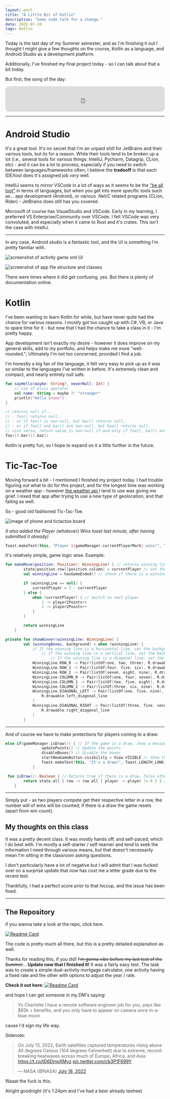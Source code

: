```yaml
---
layout: post
title: "A Little Bit of Kotlin"
description: "Some code talk for a change."
date: 2022-07-19
tags: Kotlin
---
```


Today is the last day of my Summer semester, and as I'm finishing it out I thought I might give a few thoughts on the course, Kotlin as a language, and Android Studio as a development platform.

Additionally, I've finished my final project today - so I can talk about that a bit today.

But first, the song of the day:

<iframe style="border-radius:12px" src="https://open.spotify.com/embed/track/36LoyBmv0UAPMZDoxQxwwd?utm_source=generator" width="100%" height="80" frameBorder="0" allowfullscreen="" allow="autoplay; clipboard-write; encrypted-media; fullscreen; picture-in-picture"></iframe>

<hr>

# Android Studio
It's a great tool. It's no secret that I'm an unpaid shill for JetBrains and their various tools, but its for a reason. While their tools tend to be broken up a lot (i.e., several tools for various things: IntelliJ, Pycharm, Datagrip, CLion, etc) - and it can be a lot to process, especially if you need to switch between languages/frameworks often; I believe the **tradeoff** is that each IDE/tool does it's assigned job *very* well. 

IntelliJ seems to mirror VSCode in a lot of ways as it seems to be the <a href = "https://www.jetbrains.com/help/idea/discover-intellij-idea.html#multi-platform-IDE" >"be all tool"</a> in terms of languages, but when you get into more specific tools such as... app development (Android), or various .Net/C related programs (CLion, Rider) - JetBrains does still has you covered.

Microsoft of course has VisualStudio and VSCode. Early in my learning, I preferred VS Enterprise/Community over VSCode. I felt VSCode was very convoluted, and especially when it came to Rust and it's crates. This isn't the case with IntelliJ.

<hr>

In any case, Android studio is a fantastic tool, and the UI is something I'm pretty familiar with. 

![screenshot of activity game xml UI](/img/22-7-19-kt-proj/act_game_ui.png)

![screenshot of app file structure and classes](/img/22-7-19-kt-proj/app_structure.png)

There were times where it did get confusing, yes. But there is plenty of documentation online.

# Kotlin

I've been wanting to learn Kotlin for while, but have never quite had the chance for various reasons. I mostly got too caught up with C#, VB, or Java to spare time for it - but now that I had the chance to take a class in it - I'm pretty happy. 

App development isn't exactly my *desire* - however it does improve on my general skills, add to my portfolio, and helps make me more "well-rounded."; Ultimately I'm not too concerned, provided I find a job.

I'm honestly a big fan of the language, it felt very easy to pick up as it was so similar to the languages I've written in before. It's extremely clean and compact, and nearly entirely null safe. 

```kt
fun sayHello(maybe: String?, neverNull: Int) {
    // use of elvis operator
    val name: String = maybe ?: "stranger"
    println("Hello $name")
}
```



```kt
// returns null if...
// - foo() returns null,
// - or if foo() is non-null, but bar() returns null,
// - or if foo() and bar() are non-null, but baz() returns null.
// vice versa, return value is non-null if and only if foo(), bar() and baz() are non-null
foo()?.bar()?.baz()
```

Kotlin is pretty fun, so I hope to expand on it a little further in the future.


# Tic-Tac-Toe

Moving forward a bit - I mentioned I finished my project today. I had trouble figuring out what to do for this project, and for the longest time was working on a weather app - however <a href="https://openweathermap.org/">the weather api </a> I tend to use was giving me grief. I nixed that app after trying to use a new type of geolocation, and that failing as well. 

So - good old fashioned Tic-Tac-Toe. 

![image of phone and tictactoe board](../img/22-7-19-kt-proj/fixd_game_ui.png)

*(I also added the Player (whatever) Wins toast last minute, after having submitted it already)*
```kt
Toast.makeText(this, "Player ${gameManager.currentPlayerMark} wins!", Toast.LENGTH_LONG).show()
```

It's relatively simple, game logic wise. 
Example:

```kt
fun makeMove(position: Position): WinningLine? { // returns winning line if there is one, null otherwise
        state[position.row][position.column] = currentPlayer // set the position to the current player
        val winningLine = hasGameEnded() // check if there is a winning line

        if (winningLine == null) {
            currentPlayer = 3 - currentPlayer
        } else {
            when (currentPlayer) { // Switch to next player
                1 -> player1Points++
                2 -> player2Points++
            }
        }

        return winningLine
    }
```

```kt
private fun showWinner(winningLine: WinningLine) {
        val (winningBoxes, background) = when (winningLine) {
            // If the winning line is a horizontal line, set the background of the winning boxes to the winning color and disable the boxes
                // If the winning line is a vertical line, set the background of the winning boxes to the winning color and disable the boxes
                    // If the winning line is a diagonal line, set the background of the winning boxes to the winning color and disable the boxes
            WinningLine.ROW_0 -> Pair(listOf(one, two, three), R.drawable.horizontal_line)
            WinningLine.ROW_1 -> Pair(listOf(four, five, six), R.drawable.horizontal_line)
            WinningLine.ROW_2 -> Pair(listOf(seven, eight, nine), R.drawable.horizontal_line)
            WinningLine.COLUMN_0 -> Pair(listOf(one, four, seven), R.drawable.vertical_line)
            WinningLine.COLUMN_1 -> Pair(listOf(two, five, eight), R.drawable.vertical_line)
            WinningLine.COLUMN_2 -> Pair(listOf(three, six, nine), R.drawable.vertical_line)
            WinningLine.DIAGONAL_LEFT -> Pair(listOf(one, five, nine),
                R.drawable.left_diagonal_line
            )
            WinningLine.DIAGONAL_RIGHT -> Pair(listOf(three, five, seven),
                R.drawable.right_diagonal_line
            )
        }
```

<hr>

And of course we have to make protections for players coming to a draw:

```kt
else if(gameManager.isDraw()) { // If the game is a draw, show a message and disable the boxes
                updatePoints() // Update the points
                disableBoxes() // Disable the boxes
                startNewGameButton.visibility = View.VISIBLE // Show the start new game button
                Toast.makeText(this, "It's a draw!", Toast.LENGTH_LONG).show() // Show a message that the game is a draw
            }
```

```kt
 fun isDraw(): Boolean { // Returns true if there is a draw, false otherwise
        return state.all { row -> row.all { player -> player != 0 } } // Check if all positions are filled
    }
```

<hr>

Simply put - as two players compete get their respective letter in a row, the number will of wins will be counted; if there is a draw the game resets (apart from win count).

## My thoughts on this class 

It was a pretty decent class. It was mostly hands off, and self-paced; which I do best with. I'm mostly a self-starter / self-learner and tend to seek the information I need through various means, but that doesn't necessarily mean I'm sitting in the classroom asking questions. 

I don't particularly have a lot of negative but I will admit that I was fucked over on a surprise update that now has cost me a letter grade due to the recent test. 

Thankfully, I had a perfect score prior to that hiccup, and the issue has been fixed.

<hr>


## The Repository
if you wanna take a look at the repo, click here.

[![Readme Card](https://github-readme-stats.vercel.app/api/pin/?username=charlotte-2222&repo=Kotlin-Tic-Tac-Toe&theme=omni)](https://github.com/charlotte-2222/Kotlin-Tic-Tac-Toe)

The code is pretty much all there, but this is a pretty detailed explanation as well.

Thanks for reading this, if you did! ~~I'm gonna vibe before my last test of the Summer~~...
**Update now that I finished it!** It was a fairly easy test. The task was to create a simple dual-activity mortgage calculator, one activity having a fixed rate and the other with options to adjust the year / rate.

**Check it out here:**
[![Readme Card](https://github-readme-stats.vercel.app/api/pin/?username=charlotte-2222&repo=Simple-Mortgage&theme=omni)](https://github.com/charlotte-2222/Simple-Mortgage)

and hope I can get someone in my DM's saying:
> Yo Charlotte I have a remote software engineer job for you, pays like $65k + benefits, and you only have to appear on camera once in-a-blue moon

cause i'd sign my life way.

Sidenote:
<blockquote class="twitter-tweet" data-lang="en"><p lang="en" dir="ltr">On July 13, 2022, Earth satellites captured temperatures rising above 40 degrees Celsius (104 degrees Fahrenheit) due to extreme, record-breaking heatwaves across much of Europe, Africa, and Asia: <a href="https://t.co/tD6DmpXMyz">https://t.co/tD6DmpXMyz</a> <a href="https://t.co/cb3P1F699Y">pic.twitter.com/cb3P1F699Y</a></p>&mdash; NASA (@NASA) <a href="https://twitter.com/NASA/status/1549099315817095168?ref_src=twsrc%5Etfw">July 18, 2022</a></blockquote> <script async src="https://platform.twitter.com/widgets.js" charset="utf-8"></script> 


Waaat the fuck is this.


Alright goodnight (it's 1:24pm and I've had a beer already teehee)